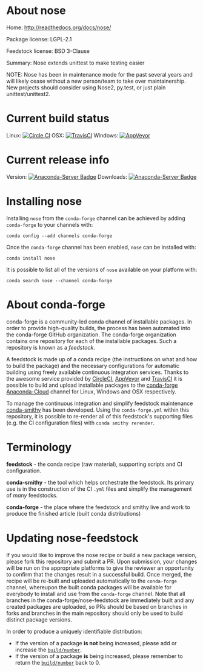 About nose
==========

Home: http://readthedocs.org/docs/nose/

Package license: LGPL-2.1

Feedstock license: BSD 3-Clause

Summary: Nose extends unittest to make testing easier

NOTE: Nose has been in maintenance mode for the past several years and will
likely cease without a new person/team to take over maintainership. New
projects should consider using Nose2, py.test, or just plain
unittest/unittest2.


Current build status
====================

Linux: [![Circle CI](https://circleci.com/gh/conda-forge/nose-feedstock.svg?style=shield)](https://circleci.com/gh/conda-forge/nose-feedstock)
OSX: [![TravisCI](https://travis-ci.org/conda-forge/nose-feedstock.svg?branch=master)](https://travis-ci.org/conda-forge/nose-feedstock)
Windows: [![AppVeyor](https://ci.appveyor.com/api/projects/status/github/conda-forge/nose-feedstock?svg=True)](https://ci.appveyor.com/project/conda-forge/nose-feedstock/branch/master)

Current release info
====================
Version: [![Anaconda-Server Badge](https://anaconda.org/conda-forge/nose/badges/version.svg)](https://anaconda.org/conda-forge/nose)
Downloads: [![Anaconda-Server Badge](https://anaconda.org/conda-forge/nose/badges/downloads.svg)](https://anaconda.org/conda-forge/nose)

Installing nose
===============

Installing `nose` from the `conda-forge` channel can be achieved by adding `conda-forge` to your channels with:

```
conda config --add channels conda-forge
```

Once the `conda-forge` channel has been enabled, `nose` can be installed with:

```
conda install nose
```

It is possible to list all of the versions of `nose` available on your platform with:

```
conda search nose --channel conda-forge
```


About conda-forge
=================

conda-forge is a community-led conda channel of installable packages.
In order to provide high-quality builds, the process has been automated into the
conda-forge GitHub organization. The conda-forge organization contains one repository
for each of the installable packages. Such a repository is known as a *feedstock*.

A feedstock is made up of a conda recipe (the instructions on what and how to build
the package) and the necessary configurations for automatic building using freely
available continuous integration services. Thanks to the awesome service provided by
[CircleCI](https://circleci.com/), [AppVeyor](http://www.appveyor.com/)
and [TravisCI](https://travis-ci.org/) it is possible to build and upload installable
packages to the [conda-forge](https://anaconda.org/conda-forge)
[Anaconda-Cloud](http://docs.anaconda.org/) channel for Linux, Windows and OSX respectively.

To manage the continuous integration and simplify feedstock maintenance
[conda-smithy](http://github.com/conda-forge/conda-smithy) has been developed.
Using the ``conda-forge.yml`` within this repository, it is possible to re-render all of
this feedstock's supporting files (e.g. the CI configuration files) with ``conda smithy rerender``.


Terminology
===========

**feedstock** - the conda recipe (raw material), supporting scripts and CI configuration.

**conda-smithy** - the tool which helps orchestrate the feedstock.
                   Its primary use is in the construction of the CI ``.yml`` files
                   and simplify the management of *many* feedstocks.

**conda-forge** - the place where the feedstock and smithy live and work to
                  produce the finished article (built conda distributions)


Updating nose-feedstock
=======================

If you would like to improve the nose recipe or build a new
package version, please fork this repository and submit a PR. Upon submission,
your changes will be run on the appropriate platforms to give the reviewer an
opportunity to confirm that the changes result in a successful build. Once
merged, the recipe will be re-built and uploaded automatically to the
`conda-forge` channel, whereupon the built conda packages will be available for
everybody to install and use from the `conda-forge` channel.
Note that all branches in the conda-forge/nose-feedstock are
immediately built and any created packages are uploaded, so PRs should be based
on branches in forks and branches in the main repository should only be used to
build distinct package versions.

In order to produce a uniquely identifiable distribution:
 * If the version of a package **is not** being increased, please add or increase
   the [``build/number``](http://conda.pydata.org/docs/building/meta-yaml.html#build-number-and-string).
 * If the version of a package **is** being increased, please remember to return
   the [``build/number``](http://conda.pydata.org/docs/building/meta-yaml.html#build-number-and-string)
   back to 0.
